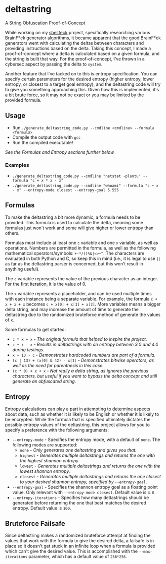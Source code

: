 # deltastring
A String Obfuscation Proof-of-Concept

While working on my [shellfeck](https://github.com/CyberSecurityN00b/shellfeck) project, specifically researching various BrainF\*ck generator algorithms, it became apparent that the good BrainF\*ck generators went with calculating the deltas between characters and providing instructions based on the delta. Taking this concept, I made a proof-of-concept where a delta is calculated based on a given formula, and the string is built that way. For the proof-of-concept, I've thrown in a cybersec aspect by passing the delta to `system`.

Another feature that I've tacked on to this is entropy specification. You can specify certain parameters for the desired entropy (higher entropy, lower entropy, or closest to a target goal entropy), and the deltastring code will try to give you something approaching this. Given how this is implemented, it's a bit brute force, so it may not be exact or you may be limited by the provided formula.

## Usage

 - Run `./generate_deltastring_code.py --cmdline <cmdline> --formula <formula>`
 - Compile the output code with `gcc`
 - Run the compiled executable!

_See the Formulas and Entropy sections further below._

### Examples

  - `./generate_deltastring_code.py --cmdline "netstat -plantu" --formula "c + x * x - x"`
  - `./generate_deltastring_code.py --cmdline "whoami" --formula "c + x - x" --entropy-mode closest --entropy-goal 5.555`

## Formulas

To make the deltastring a bit more dynamic, a formula needs to be provided. This formula is used to calculate the delta, meaning some formulas just won't work and some will give higher or lower entropy than others.

Formulas must include at least one `c` variable and one `x` variable, as well as operations. Numbers are permitted in the formula, as well as the following mathematical operators/symbols: `+-*/()%&|<>~^`. The characters are evaluated in both Python and C, so keep this in mind (i.e., it is legal to use `||` as far as the deltastring parser is concerned, but this won't result in anything useful).

The `c` variable represents the value of the previous character as an integer. For the first iteration, it is the value of 0.

The `x` variable represents a placeholder, and can be used multiple times with each instance being a separate variable. For example, the formula `c + x + x + x` becomes `c + x[0] + x[1] + x[2]`. More variables means a bigger delta string, and may increase the amount of time to generate the deltastring due to the randomized bruteforce method of generate the values of x.

Some formulas to get started:
  - `c * x + x` - _The original formula that helped to inspire the project._
  - `c + x - x` - _Results in deltastrings with an entropy between 3.0 and 4.0 during testings._
  - `x + 13 - c` - _Demonstrates hardcoded numbers are part of a formula._
  - `(c | 13) + (x[0] & 42) - x[1]` - _Demonstrates bitwise operators, as well as the need for parenthesis in this case._
  - `(c * 0) + x + x` - _Not really a delta string, as ignores the previous characters, but useful if you want to bypass the delta concept and still generate an obfuscated string._

## Entropy

Entropy calculations can play a part in attempting to determine aspects about data, such as whether it is likely to be English or whether it is likely to be encrypted. While the formula that is specified ultimately dictates the possibly entropy values of the deltastring, this project allows for you to specify a preference with the following arguments:

  - `--entropy-mode` - Specifies the entropy mode, with a default of `none`. The following modes are supported:
     - `none` - _Only generates one deltastring and gives you that._
     - `highest` - _Generates multiple deltastrings and returns the one with the highest shannon entropy._
     - `lowest` - _Generates multiple deltastrings and returns the one with the lowest shannon entropy._
     - `closest` - _Generates multiple deltastrings and returns the one closest to your desired shannon entropy, specified by `--entropy-goal`._
   - `--entropy-goal` - Specifies the shannon entropy goal as a floating point value. Only relevant with `--entropy-mode closest`. Default value is `4.0`.
   - `--entropy-iterations` - Specifies how many deltastrings should be generated before returning the one that best matches the desired entropy. Default value is `100`.

## Bruteforce Failsafe

Since deltastring makes a randomized bruteforce attempt at finding the values that work with the formula to give the desired delta, a failsafe is in place so it doesn't get stuck in an infinite loop when a formula is provided which can't give the desired value. This is accomplished with the `--max-iterations` parameter, which has a default value of `256*256`.
